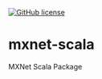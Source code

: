 [![GitHub license](http://dmlc.github.io/img/apache2.svg)](./LICENSE)
# mxnet-scala
MXNet Scala Package
